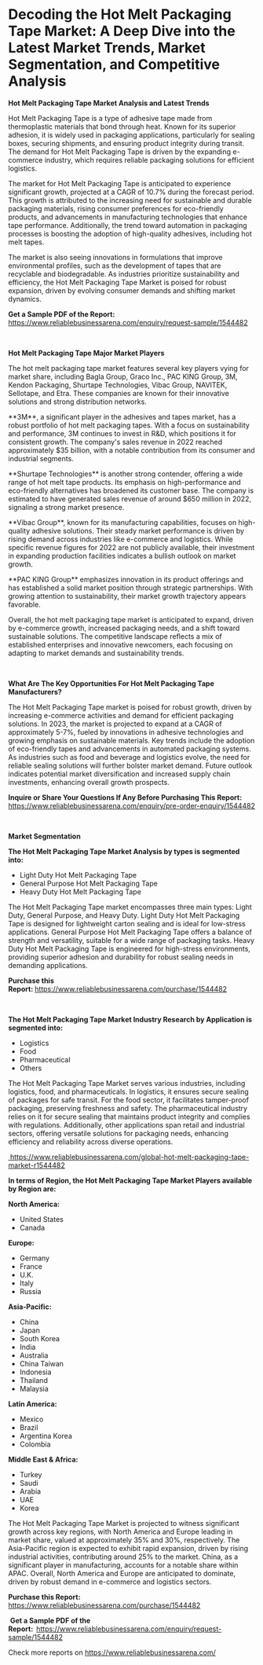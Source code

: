 <p><h1>Decoding the Hot Melt Packaging Tape Market: A Deep Dive into the Latest Market Trends, Market Segmentation, and Competitive Analysis</h1></p><p><strong>Hot Melt Packaging Tape Market Analysis and Latest Trends</strong></p>
<p><p>Hot Melt Packaging Tape is a type of adhesive tape made from thermoplastic materials that bond through heat. Known for its superior adhesion, it is widely used in packaging applications, particularly for sealing boxes, securing shipments, and ensuring product integrity during transit. The demand for Hot Melt Packaging Tape is driven by the expanding e-commerce industry, which requires reliable packaging solutions for efficient logistics.</p><p>The market for Hot Melt Packaging Tape is anticipated to experience significant growth, projected at a CAGR of 10.7% during the forecast period. This growth is attributed to the increasing need for sustainable and durable packaging materials, rising consumer preferences for eco-friendly products, and advancements in manufacturing technologies that enhance tape performance. Additionally, the trend toward automation in packaging processes is boosting the adoption of high-quality adhesives, including hot melt tapes.</p><p>The market is also seeing innovations in formulations that improve environmental profiles, such as the development of tapes that are recyclable and biodegradable. As industries prioritize sustainability and efficiency, the Hot Melt Packaging Tape Market is poised for robust expansion, driven by evolving consumer demands and shifting market dynamics.</p></p>
<p><strong>Get a Sample PDF of the Report:&nbsp;</strong> <a href="https://www.reliablebusinessarena.com/enquiry/request-sample/1544482?utm_campaign=3261&utm_medium=2&utm_source=Github&utm_content=ia&utm_term=31032025&utm_id=hot-melt-packaging-tape">https://www.reliablebusinessarena.com/enquiry/request-sample/1544482</a></p>
<p>&nbsp;</p>
<p><strong>Hot Melt Packaging Tape Major Market Players</strong></p>
<p><p>The hot melt packaging tape market features several key players vying for market share, including Bagla Group, Graco Inc., PAC KING Group, 3M, Kendon Packaging, Shurtape Technologies, Vibac Group, NAVITEK, Sellotape, and Etra. These companies are known for their innovative solutions and strong distribution networks.</p><p>**3M**, a significant player in the adhesives and tapes market, has a robust portfolio of hot melt packaging tapes. With a focus on sustainability and performance, 3M continues to invest in R&D, which positions it for consistent growth. The company's sales revenue in 2022 reached approximately $35 billion, with a notable contribution from its consumer and industrial segments.</p><p>**Shurtape Technologies** is another strong contender, offering a wide range of hot melt tape products. Its emphasis on high-performance and eco-friendly alternatives has broadened its customer base. The company is estimated to have generated sales revenue of around $650 million in 2022, signaling a strong market presence.</p><p>**Vibac Group**, known for its manufacturing capabilities, focuses on high-quality adhesive solutions. Their steady market performance is driven by rising demand across industries like e-commerce and logistics. While specific revenue figures for 2022 are not publicly available, their investment in expanding production facilities indicates a bullish outlook on market growth.</p><p>**PAC KING Group** emphasizes innovation in its product offerings and has established a solid market position through strategic partnerships. With growing attention to sustainability, their market growth trajectory appears favorable.</p><p>Overall, the hot melt packaging tape market is anticipated to expand, driven by e-commerce growth, increased packaging needs, and a shift toward sustainable solutions. The competitive landscape reflects a mix of established enterprises and innovative newcomers, each focusing on adapting to market demands and sustainability trends.</p></p>
<p>&nbsp;</p>
<p><strong>What Are The Key Opportunities For Hot Melt Packaging Tape Manufacturers?</strong></p>
<p><p>The Hot Melt Packaging Tape market is poised for robust growth, driven by increasing e-commerce activities and demand for efficient packaging solutions. In 2023, the market is projected to expand at a CAGR of approximately 5-7%, fueled by innovations in adhesive technologies and growing emphasis on sustainable materials. Key trends include the adoption of eco-friendly tapes and advancements in automated packaging systems. As industries such as food and beverage and logistics evolve, the need for reliable sealing solutions will further bolster market demand. Future outlook indicates potential market diversification and increased supply chain investments, enhancing overall growth prospects.</p></p>
<p><strong>Inquire or Share Your Questions If Any Before Purchasing This Report:</strong> <a href="https://www.reliablebusinessarena.com/enquiry/pre-order-enquiry/1544482?utm_campaign=3261&utm_medium=2&utm_source=Github&utm_content=ia&utm_term=31032025&utm_id=hot-melt-packaging-tape">https://www.reliablebusinessarena.com/enquiry/pre-order-enquiry/1544482</a></p>
<p>&nbsp;</p>
<p><strong>Market Segmentation</strong></p>
<p><strong>The Hot Melt Packaging Tape Market Analysis by types is segmented into:</strong></p>
<p><ul><li>Light Duty Hot Melt Packaging Tape</li><li>General Purpose Hot Melt Packaging Tape</li><li>Heavy Duty Hot Melt Packaging Tape</li></ul></p>
<p><p>The Hot Melt Packaging Tape market encompasses three main types: Light Duty, General Purpose, and Heavy Duty. Light Duty Hot Melt Packaging Tape is designed for lightweight carton sealing and is ideal for low-stress applications. General Purpose Hot Melt Packaging Tape offers a balance of strength and versatility, suitable for a wide range of packaging tasks. Heavy Duty Hot Melt Packaging Tape is engineered for high-stress environments, providing superior adhesion and durability for robust sealing needs in demanding applications.</p></p>
<p><strong>Purchase this Report:&nbsp;</strong><a href="https://www.reliablebusinessarena.com/purchase/1544482?utm_campaign=3261&utm_medium=2&utm_source=Github&utm_content=ia&utm_term=31032025&utm_id=hot-melt-packaging-tape">https://www.reliablebusinessarena.com/purchase/1544482</a></p>
<p>&nbsp;</p>
<p><strong>The Hot Melt Packaging Tape Market Industry Research by Application is segmented into:</strong></p>
<p><ul><li>Logistics</li><li>Food</li><li>Pharmaceutical</li><li>Others</li></ul></p>
<p><p>The Hot Melt Packaging Tape Market serves various industries, including logistics, food, and pharmaceuticals. In logistics, it ensures secure sealing of packages for safe transit. For the food sector, it facilitates tamper-proof packaging, preserving freshness and safety. The pharmaceutical industry relies on it for secure sealing that maintains product integrity and complies with regulations. Additionally, other applications span retail and industrial sectors, offering versatile solutions for packaging needs, enhancing efficiency and reliability across diverse operations.</p></p>
<p><a href="https://www.reliablebusinessarena.com/global-hot-melt-packaging-tape-market-r1544482?utm_campaign=3261&utm_medium=2&utm_source=Github&utm_content=ia&utm_term=31032025&utm_id=hot-melt-packaging-tape">&nbsp;https://www.reliablebusinessarena.com/global-hot-melt-packaging-tape-market-r1544482</a></p>
<p><strong>In terms of Region, the Hot Melt Packaging Tape Market Players available by Region are:</strong></p>
<p>
    <p> <strong> North America: </strong>
        <ul>
            <li>United States</li>
            <li>Canada</li>
        </ul>
        </p> 
    <p> <strong> Europe: </strong>
        <ul>
            <li>Germany</li>
            <li>France</li>
            <li>U.K.</li>
            <li>Italy</li>
            <li>Russia</li>
        </ul>
        </p> 
    <p> <strong> Asia-Pacific: </strong>
        <ul>
            <li>China</li>
            <li>Japan</li>
            <li>South Korea</li>
            <li>India</li>
            <li>Australia</li>
            <li>China Taiwan</li>
            <li>Indonesia</li>
            <li>Thailand</li>
            <li>Malaysia</li>
        </ul>
        </p> 
    <p> <strong> Latin America: </strong>
        <ul>
            <li>Mexico</li>
            <li>Brazil</li>
            <li>Argentina Korea</li>
            <li>Colombia</li>
        </ul>
        </p> 
    <p> <strong> Middle East & Africa: </strong>
        <ul>
            <li>Turkey</li>
            <li>Saudi</li>
            <li>Arabia</li>
            <li>UAE</li>
            <li>Korea</li>
        </ul>
    </p>
    </p>
<p><p>The Hot Melt Packaging Tape Market is projected to witness significant growth across key regions, with North America and Europe leading in market share, valued at approximately 35% and 30%, respectively. The Asia-Pacific region is expected to exhibit rapid expansion, driven by rising industrial activities, contributing around 25% to the market. China, as a significant player in manufacturing, accounts for a notable share within APAC. Overall, North America and Europe are anticipated to dominate, driven by robust demand in e-commerce and logistics sectors.</p></p>
<p><strong>Purchase this Report: </strong><a href="https://www.reliablebusinessarena.com/purchase/1544482?utm_campaign=3261&utm_medium=2&utm_source=Github&utm_content=ia&utm_term=31032025&utm_id=hot-melt-packaging-tape">https://www.reliablebusinessarena.com/purchase/1544482</a></p>
<p>&nbsp;<strong>Get a Sample PDF of the Report:&nbsp;&nbsp;</strong><a href="https://www.reliablebusinessarena.com/enquiry/request-sample/1544482?utm_campaign=3261&utm_medium=2&utm_source=Github&utm_content=ia&utm_term=31032025&utm_id=hot-melt-packaging-tape">https://www.reliablebusinessarena.com/enquiry/request-sample/1544482</a></p>
<p><strong></strong></p>
<p>Check more reports on <a href="https://www.reliablebusinessarena.com/?utm_campaign=3261&utm_medium=2&utm_source=Github&utm_content=ia&utm_term=31032025&utm_id=hot-melt-packaging-tape">https://www.reliablebusinessarena.com/</a></p>